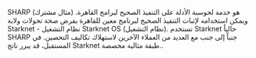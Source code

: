 SHARP (مثال مشترك) هو خدمة لحوسبة الأدلة على التنفيذ الصحيح لبرامج القاهرة. ويمكن استخدامه لإثبات التنفيذ الصحيح لبرنامج معين للقاهرة يفرض صحة تحولات ولاية Starknet - نظام التشغيل Starknet OS (نظام التشغيل). تستخدم Starknet حالياً SHARP جنباً إلى جنب مع العديد من العملاء الآخرين لاستهلاك تكاليف التحصين. في المستقبل، قد يبرر ناتج Starknet طبقة مثالية مخصصة..